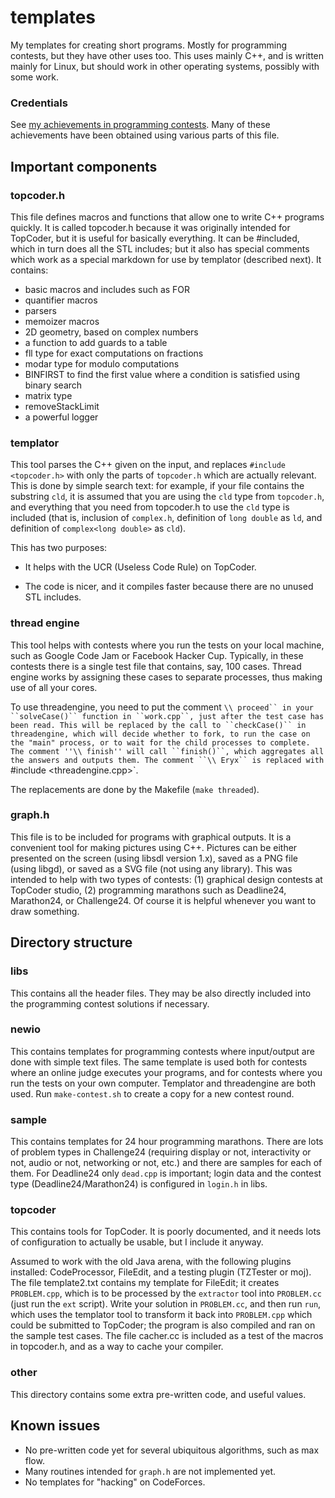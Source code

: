 # templates
My templates for creating short programs. Mostly for programming contests,
but they have other uses too. This uses mainly C++, and is written mainly for Linux, but
should work in other operating systems, possibly with some work.

### Credentials

See [my achievements in programming contests](https://www.mimuw.edu.pl/~erykk/xe-contest.php).
Many of these achievements have been obtained using various parts of this file.

## Important components

### topcoder.h

This file defines macros and functions that allow one to write C++ programs quickly.
It is called topcoder.h because it was originally intended for TopCoder, but it is
useful for basically everything.
It can be #included, which in turn does all the STL includes; but it also has special
comments which work as a special markdown for use by templator (described next).
It contains:

* basic macros and includes such as FOR
* quantifier macros
* parsers
* memoizer macros
* 2D geometry, based on complex numbers
* a function to add guards to a table
* fll type for exact computations on fractions
* modar type for modulo computations
* BINFIRST to find the first value where a condition is satisfied using binary search
* matrix type
* removeStackLimit
* a powerful logger 
 
### templator

This tool parses the C++ given on the input, and replaces `#include <topcoder.h>` with
only the parts of `topcoder.h` which are actually relevant. This is done by simple
search text: for example, if your file contains the substring `cld`, it is assumed that
you are using the `cld` type from `topcoder.h`, and everything that you need from
topcoder.h to use the `cld` type is included (that is, inclusion of `complex.h`,
definition of `long double` as `ld`, and definition of `complex<long double>` as `cld`).

This has two purposes:

* It helps with the UCR (Useless Code Rule) on TopCoder.

* The code is nicer, and it compiles faster because there are no unused STL includes.

### thread engine

This tool helps with contests where you run the tests on your local machine, such as
Google Code Jam or Facebook Hacker Cup. Typically, in these contests there is a single
test file that contains, say, 100 cases. Thread engine works by assigning these cases
to separate processes, thus making use of all your cores.

To use threadengine, you need to put the comment `\\ proceed`` in your ``solveCase()``
function in ``work.cpp``, just after the test case has been read. This will be replaced
by the call to ``checkCase()`` in threadengine, which will decide whether to fork, to run the case on
the "main" process, or to wait for the child processes to complete. The comment
''\\ finish'' will call ``finish()``, which aggregates all the answers and outputs them.
The comment ``\\ Eryx`` is replaced with `#include <threadengine.cpp>`.

The replacements are done by the Makefile (``make threaded``).

### graph.h

This file is to be included for programs with graphical outputs. It is a convenient
tool for making pictures using C++. Pictures can be either presented on the screen
(using libsdl version 1.x), saved as a PNG file (using libgd), or saved as a SVG file
(not using any library). This was intended to help with two types of contests: (1) 
graphical design contests at TopCoder studio, (2) programming marathons such as
Deadline24, Marathon24, or Challenge24. Of course it is helpful whenever you want to
draw something.

## Directory structure

### libs

This contains all the header files. They may be also directly included into the
programming contest solutions if necessary.

### newio

This contains templates for programming contests where input/output are done with
simple text files. The same template is used both for contests where an online judge
executes your programs, and for contests where you run the tests on your own computer.
Templator and threadengine are both used. Run `make-contest.sh` to create a copy
for a new contest round.

### sample

This contains templates for 24 hour programming marathons. There are lots of problem
types in Challenge24 (requiring display or not, interactivity or not, audio or not,
networking or not, etc.) and there are samples for each of them. For Deadline24 only 
`dead.cpp` is important; login data and the contest type (Deadline24/Marathon24) is
configured in `login.h` in libs.

### topcoder

This contains tools for TopCoder. It is poorly documented, and it needs lots of
configuration to actually be usable, but I include it anyway.

Assumed to work with the old Java arena, with the
following plugins installed: CodeProcessor, FileEdit, and a testing plugin (TZTester
or moj). The file template2.txt contains my template for FileEdit; it creates
`PROBLEM.cpp`, which is to be processed by the `extractor` tool into `PROBLEM.cc`
(just run the `ext` script). Write your solution in `PROBLEM.cc`, and then run `run`,
which uses the templator tool to transform it back into `PROBLEM.cpp` which could be
submitted to TopCoder; the program is also compiled and ran on the sample test cases.
The file cacher.cc is included as a test of the macros in topcoder.h, and as a way
to cache your compiler.

### other

This directory contains some extra pre-written code, and useful values.

## Known issues

* No pre-written code yet for several ubiquitous algorithms, such as max flow.
* Many routines intended for `graph.h` are not implemented yet.
* No templates for "hacking" on CodeForces.
